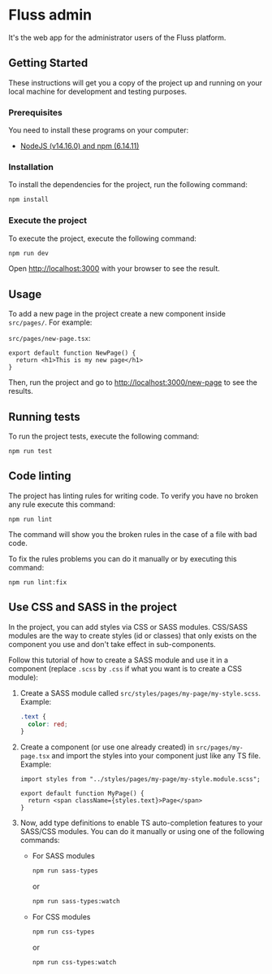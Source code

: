 # Fluss admin

It's the web app for the administrator users of the Fluss platform.

## Getting Started

These instructions will get you a copy of the project up and running on your local machine for development and testing purposes.

### Prerequisites

You need to install these programs on your computer:

- [NodeJS (v14.16.0) and npm (6.14.11)](https://nodejs.org/en/download/)

### Installation

To install the dependencies for the project, run the following command:

```bash
npm install
```

### Execute the project

To execute the project, execute the following command:

```bash
npm run dev
```

Open [http://localhost:3000](http://localhost:3000) with your browser to see the result.

## Usage

To add a new page in the project create a new component inside `src/pages/`. For example:

`src/pages/new-page.tsx`:
```tsx
export default function NewPage() {
  return <h1>This is my new page</h1>
}
```

Then, run the project and go to [http://localhost:3000/new-page](http://localhost:3000/new-page) to see the results.


## Running tests

To run the project tests, execute the following command:

```
npm run test
```

## Code linting

The project has linting rules for writing code. To verify you have no broken any rule execute this command:

```
npm run lint
```

The command will show you the broken rules in the case of a file with bad code.

To fix the rules problems you can do it manually or by executing this command:

```
npm run lint:fix
```

## Use CSS and SASS in the project

In the project, you can add styles via CSS or SASS modules. CSS/SASS modules are the way to create styles (id or classes) that only exists on the component you use and don't take effect in sub-components.

Follow this tutorial of how to create a SASS module and use it in a component (replace `.scss` by `.css` if what you want is to create a CSS module):

1. Create a SASS module called `src/styles/pages/my-page/my-style.scss`. Example:

    ```scss
    .text {
      color: red;
    }
    ```

2. Create a component (or use one already created) in `src/pages/my-page.tsx` and import the styles into your component just like any TS file. Example:

    ```tsx
    import styles from "../styles/pages/my-page/my-style.module.scss";

    export default function MyPage() {
      return <span className={styles.text}>Page</span>
    }
    ```

3. Now, add type definitions to enable TS auto-completion features to your SASS/CSS modules. You can do it manually or using one of the following commands:

    - For SASS modules

        ```bash
        npm run sass-types
        ```

        or

        ```bash
        npm run sass-types:watch
        ```


    - For CSS modules

        ```bash
        npm run css-types
        ```

        or

        ```bash
        npm run css-types:watch
        ```
